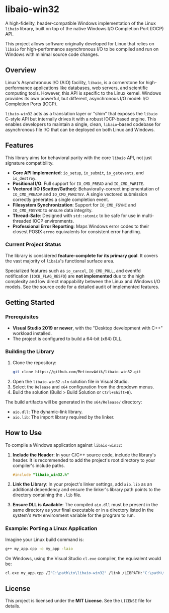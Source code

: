 # libaio-win32

A high-fidelity, header-compatible Windows implementation of the Linux `libaio` library, built on top of the native Windows I/O Completion Port (IOCP) API.

This project allows software originally developed for Linux that relies on `libaio` for high-performance asynchronous I/O to be compiled and run on Windows with minimal source code changes.

## Overview

Linux's Asynchronous I/O (AIO) facility, `libaio`, is a cornerstone for high-performance applications like databases, web servers, and scientific computing tools. However, this API is specific to the Linux kernel. Windows provides its own powerful, but different, asynchronous I/O model: I/O Completion Ports (IOCP).

`libaio-win32` acts as a translation layer or "shim" that exposes the `libaio` C-style API but internally drives it with a robust IOCP-based engine. This enables developers to maintain a single, clean, `libaio`-based codebase for asynchronous file I/O that can be deployed on both Linux and Windows.

## Features

This library aims for behavioral parity with the core `libaio` API, not just signature compatibility.

*   **Core API Implemented**: `io_setup`, `io_submit`, `io_getevents`, and `io_destroy`.
*   **Positional I/O**: Full support for `IO_CMD_PREAD` and `IO_CMD_PWRITE`.
*   **Vectored I/O (Scatter/Gather)**: Behaviorally-correct implementation of `IO_CMD_PREADV` and `IO_CMD_PWRITEV`. A single vectored submission correctly generates a single completion event.
*   **Filesystem Synchronization**: Support for `IO_CMD_FSYNC` and `IO_CMD_FDSYNC` to ensure data integrity.
*   **Thread-Safe**: Designed with `std::atomic` to be safe for use in multi-threaded IOCP environments.
*   **Professional Error Reporting**: Maps Windows error codes to their closest POSIX `errno` equivalents for consistent error handling.

### Current Project Status

The library is considered **feature-complete for its primary goal**. It covers the vast majority of `libaio`'s functional surface area.

Specialized features such as `io_cancel`, `IO_CMD_POLL`, and eventfd notification (`IOCB_FLAG_RESFD`) are **not implemented** due to the high complexity and low direct mappability between the Linux and Windows I/O models. See the source code for a detailed audit of implemented features.

## Getting Started

### Prerequisites

*   **Visual Studio 2019 or newer**, with the "Desktop development with C++" workload installed.
*   The project is configured to build a 64-bit (x64) DLL.

### Building the Library

1.  Clone the repository:
    ```bash
    git clone https://github.com/MetinovAdik/libaio-win32.git
    ```
2.  Open the `libaio-win32.sln` solution file in Visual Studio.
3.  Select the `Release` and `x64` configuration from the dropdown menus.
4.  Build the solution (Build > Build Solution or `Ctrl+Shift+B`).

The build artifacts will be generated in the `x64/Release/` directory:
*   `aio.dll`: The dynamic-link library.
*   `aio.lib`: The import library required by the linker.

## How to Use

To compile a Windows application against `libaio-win32`:

1.  **Include the Header**: In your C/C++ source code, include the library's header. It is recommended to add the project's root directory to your compiler's include paths.
    ```cpp
    #include "libaio_win32.h"
    ```

2.  **Link the Library**: In your project's linker settings, add `aio.lib` as an additional dependency and ensure the linker's library path points to the directory containing the `.lib` file.

3.  **Ensure DLL is Available**: The compiled `aio.dll` must be present in the same directory as your final executable or in a directory listed in the system's `PATH` environment variable for the program to run.

### Example: Porting a Linux Application

Imagine your Linux build command is:
```bash
g++ my_app.cpp -o my_app -laio
```

On Windows, using the Visual Studio `cl.exe` compiler, the equivalent would be:
```bash
cl.exe my_app.cpp /I"C:\path\to\libaio-win32" /link /LIBPATH:"C:\path\to\libaio-win32\x64\Release" aio.lib
```

## License

This project is licensed under the **MIT License**. See the `LICENSE` file for details.
